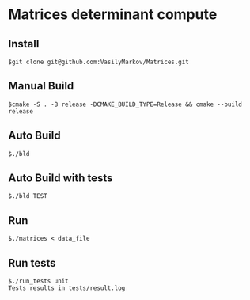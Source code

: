 # Matrices determinant compute

## Install
    $git clone git@github.com:VasilyMarkov/Matrices.git
## Manual Build
    $cmake -S . -B release -DCMAKE_BUILD_TYPE=Release && cmake --build release
## Auto Build
    $./bld 
## Auto Build with tests
    $./bld TEST

## Run
    $./matrices < data_file
## Run tests
    $./run_tests unit 
    Tests results in tests/result.log
